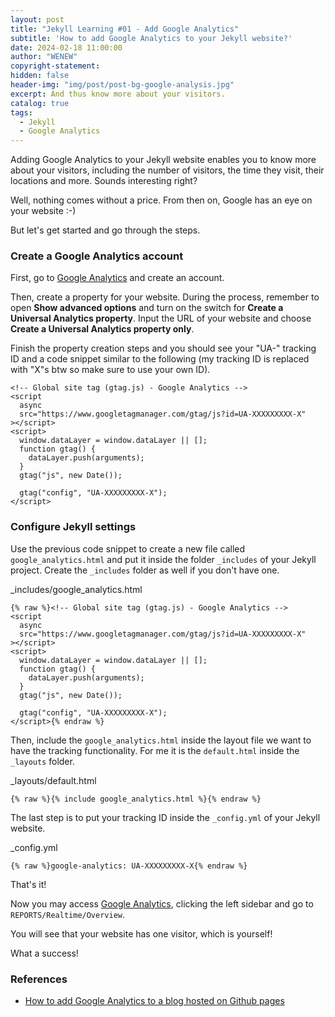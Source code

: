 ```yaml
---
layout: post
title: "Jekyll Learning #01 - Add Google Analytics"
subtitle: 'How to add Google Analytics to your Jekyll website?'
date: 2024-02-18 11:00:00
author: "WENEW"
copyright-statement: 
hidden: false
header-img: "img/post/post-bg-google-analysis.jpg"
excerpt: And thus know more about your visitors.
catalog: true
tags:
  - Jekyll
  - Google Analytics
---
```


Adding Google Analytics to your Jekyll website enables you to know more about your visitors, including the number of visitors, the time they visit, their locations and more. Sounds interesting right?


Well, nothing comes without a price. From then on, Google has an eye on your website :-)

But let's get started and go through the steps.

### Create a Google Analytics account

First, go to [Google Analytics](https://analytics.google.com/analytics/web/) and create an account.

Then, create a property for your website. During the process, remember to open **Show advanced options** and turn on the switch for **Create a Universal Analytics property**. Input the URL of your website and choose **Create a Universal Analytics property only**.

Finish the property creation steps and you should see your "UA-" tracking ID and a code snippet similar to the following (my tracking ID is replaced with "X"s btw so make sure to use your own ID).

```
<!-- Global site tag (gtag.js) - Google Analytics -->
<script
  async
  src="https://www.googletagmanager.com/gtag/js?id=UA-XXXXXXXXX-X"
></script>
<script>
  window.dataLayer = window.dataLayer || [];
  function gtag() {
    dataLayer.push(arguments);
  }
  gtag("js", new Date());

  gtag("config", "UA-XXXXXXXXX-X");
</script>
```

### Configure Jekyll settings

Use the previous code snippet to create a new file called `google_analytics.html` and put it inside the folder `_includes` of your Jekyll project. Create the `_includes` folder as well if you don't have one.

<div class="codeblock-label">_includes/google_analytics.html</div>

```
{% raw %}<!-- Global site tag (gtag.js) - Google Analytics -->
<script
  async
  src="https://www.googletagmanager.com/gtag/js?id=UA-XXXXXXXXX-X"
></script>
<script>
  window.dataLayer = window.dataLayer || [];
  function gtag() {
    dataLayer.push(arguments);
  }
  gtag("js", new Date());

  gtag("config", "UA-XXXXXXXXX-X");
</script>{% endraw %}
```

Then, include the `google_analytics.html` inside the layout file we want to have the tracking functionality. For me it is the `default.html` inside the `_layouts` folder.

<div class="codeblock-label">_layouts/default.html</div>

```
{% raw %}{% include google_analytics.html %}{% endraw %}
```

The last step is to put your tracking ID inside the `_config.yml` of your Jekyll website.

<div class="codeblock-label">_config.yml</div>

```
{% raw %}google-analytics: UA-XXXXXXXXX-X{% endraw %}
```

That's it!

Now you may access [Google Analytics](https://analytics.google.com/analytics/web/), clicking the left sidebar and go to `REPORTS/Realtime/Overview`.

You will see that your website has one visitor, which is yourself!

What a success!

### References

- [How to add Google Analytics to a blog hosted on Github pages](https://morotsman.github.io/blog,/google/analytics,/jekyll,/github/pages/2020/07/07/add-google-analytics.html)
